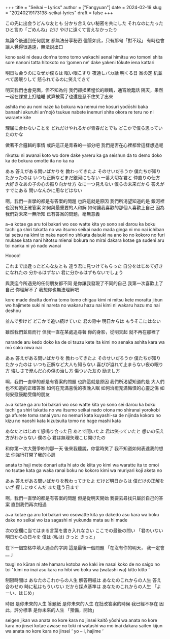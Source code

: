 +++
title = "Seikai – Lyrics"
author = ["Fangyuan"]
date = 2024-02-19
slug = "20240219173138-seikai-lyrics"
draft = false
+++

この先に出会うどんな友とも
分かち合えない秘密を共にした
それなのにたったひと言の「ごめんね」だけ
やけに遠くて言えなかったり

無論今後遇到任何朋友
都無法分享秘密
儘管如此，只有那句「對不起」
有時也會讓人覺得很遙遠，無法說出口

kono saki ni deau don’na tomo tomo
wakachi aenai himitsu wo tomoni shita
sore nanoni tatta hitokoto no ‘gomen ne’ dake
yakeni tōkute iena kattari

明日も会うのになぜか僕らは
眠い眼こすり 夜通しバカ話
明くる日 案の定 机並べて居眠りして
怒られてるのに笑えてきて

明天我們也會見面，但不知為何
我們卻揉著惺忪的眼睛，通宵說蠢話
隔天，果然一起在課堂上打瞌睡
就算被罵了也還是忍不住笑了出來

ashita mo au noni naze ka bokura wa
nemui me kosuri yodōshi baka banashi
akuruhi an’nojō tsukue nabete inemuri shite
okora re teru no ni waraete kite

理屈に合わないことを
どれだけやれるかが青春だとでも
どこかで僕ら思っていたのかな

做著不合邏輯的事情
或許這正是青春的一部分吧
我們是否在心裡都曾這樣想過呢

rikutsu ni awanai koto wo
dore dake yareru ka ga seishun da to demo
doko ka de bokura omotte ita no ka na

あぁ 答えがある問いばかりを
教わってきたよ そのせいだろうか
僕たちが知りたかったのは
いつも正解などまだ銀河にもない
一番大切な君と 仲直りの仕方
大好きなあの子の心の振り向かせ方
なに一つ見えない 僕らの未来だから
答えがすでにある 問いなんかに用などはない

啊，我們一直學的都是有答案的問題
也許這就是原因
我們所渴望知道的是
銀河裡也沒有的正確答案
如何與最重要的人和解
如何讓我喜歡的那個人喜歡上自己
因為我們對未來一無所知
已有答案的問題，毫無意義

a~a kotae ga aru toi bakari wo
oso watte kita yo sono sei darou ka
boku tachi ga shiri takatta no wa
itsumo seikai nado mada ginga ni mo nai
ichiban tai setsu na kimi to naka naori no shikata
daisuki na ano ko no kokoro no furi mukase kata
nani hitotsu mienai bokura no mirai dakara
kotae ga sudeni aru toi nanka ni
yō nado wanai

Hoooo!

これまで出逢ったどんな友とも
違う君に見つけてもらった
自分をはじめて好きになれたの
分かるはずない
君に分かるはずもないでしょう

與我迄今所遇見的任何朋友都不同
是你讓我發現了不同的自己
我第一次喜歡上了自己
你理解不了
我想你也無法理解吧

kore made deatta don’na tomo tomo
chigau kimi ni mitsu kete moratta
jibun wo hajimete suki ni nareta no
wakaru hazu nai
kimi ni wakaru hazu mo nai deshou

並んで歩けど
どこかで追い続けていた
君の背中 明日からは
もうそこにはない

雖然我們並肩而行
但我一直在某處追尋著
你的身影，從明天起
就不再在那裡了

narande aru kedo
doko ka de oi tsuzu kete ita
kimi no senaka ashita kara wa
mō soko niwa nai

あぁ 答えがある問いばかりを
教わってきたよ そのせいだろうか
僕たちが知りたかったのは
いつも正解など大人も知らない
喜びが溢れて止まらない夜の眠り方
悔しさで滲んだ心の傷の治し方
傷ついた友の 励まし方

啊，我們一直學的都是有答案的問題
也許這就是原因
我們所渴望知道的是
大人們也不知道的正確答案
如何在充滿喜悅的夜晚入眠
如何治癒充滿悔恨的心靈之傷
如何安慰鼓勵受傷的朋友

a~a kotae ga aru toi bakari wo
oso watte kita yo sono sei darou ka
boku tachi ga shiri takatta no wa
itsumo seikai nado otona mo shiranai
yorokobi ga afurete toma ranai yoru no nemuri kata
kuyashi-sa de nijinda kokoro no kizu no naoshi kata
kizutsuita tomo no hage mashi kata

あなたとはじめて怒鳴り合った日
あとで聞いたよ 君は笑っていたと
想いの伝え方がわからない
僕の心 君は無理矢理こじ開けたの

和你第一次大聲爭吵的那一天
後來我聽說，你當時笑了
我不知道如何表達我的想法
你強行打開了我的心扉

anata to haji mete donari atta hi
ato de kiita yo kimi wa waratte ita to
omoi no tsutae kata ga waka ranai
boku no kokoro kimi wa muriyari koji aketa no

あぁ 答えがある問いばかりを教わってきたよ
だけど明日からは
僕だけの正解をいざ 探しにゆくんだ
また逢う日まで

啊，我們一直學的都是有答案的問題
但是從明天開始
我要去尋找只屬於自己的答案
直到我們再次相遇

a~a kotae ga aru toi bakari wo osowatte kita yo
dakedo asu kara wa
boku dake no seikai wo iza sagashi ni yukunda
mata au hi made

次の空欄に当てはまる言葉を書き入れなさい
ここでの最後の問い
「君のいない 明日からの日々を
僕は (私は) きっと きっと」

在下一個空格中填入適合的字詞
這是最後一個問題
「在沒有你的明天，
我一定會 <span class="underline"><span class="underline"><span class="underline"><span class="underline">\_\_</span></span></span></span> 」

tsugi no kūran ni ate hamaru kotoba wo kaki ire nasai
koko de no saigo no toi
‘ kimi no inai asu kara no hibi wo
boku wa (watashi wa) kitto kitto ‘

制限時間は あなたのこれからの人生
解答用紙は あなたのこれからの人生
答え合わせの 時に私はもういない
だから採点基準は あなたのこれからの人生
「よーい、はじめ」

時限 是你未來的人生
答題紙 是你未來的人生
在批改答案的時候 我已經不存在
因此，評分標準 是你未來的人生
「預備，開始」

seigen jikan wa anata no kore kara no jinsei
kaitō yōshi wa anata no kore kara no jinsei
kotae awase no toki ni watashi wa mō inai
dakara saiten kijun wa anata no kore kara no jinsei
‘ yo – i, hajime ‘
